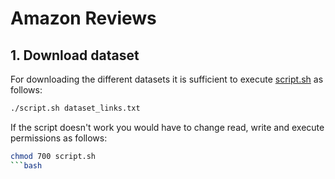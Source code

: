 # Amazon Reviews
## 1. Download dataset
For downloading the different datasets it is sufficient to execute [script.sh](dataset/script.sh) as follows:
```bash
./script.sh dataset_links.txt  
```

If the script doesn't work you would have to change read, write and execute permissions as follows:
```bash
chmod 700 script.sh
```bash
